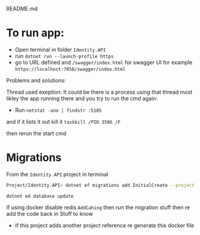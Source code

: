 README.md

# To run app:

- Open terminal in folder `Identity.API`
- run `dotnet run --launch-profile https`
- go to URL defined and `/swagger/index.html` for swagger UI for example `https://localhost:7058/swagger/index.html`


Problems and solutions:

Thread used exeption:
It could be there is a process using that thread most likley the app running there and you try to 
run the cmd again:
- Run `netstat -ano | findstr :5185`

and if it lists it out kill it `taskkill /PID 3596 /F`

then rerun the start cmd


# Migrations

From the `Identity.API` project in terminal 

```bash
Project/Identity.API> dotnet ef migrations add InitialCreate --project ../Identity.Infrastructure --startup-project .
```

```
dotnet ed database update
```

If using docker disable redis `AddCahing` then run the migration stuff then re add the code back in
Stuff to know
- if this project adds another project reference re generate this docker file